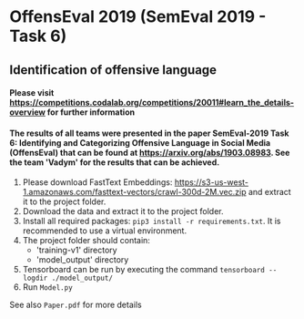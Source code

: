 # OffensEval 2019 (SemEval 2019 - Task 6)
## Identification of offensive language

#### Please visit <https://competitions.codalab.org/competitions/20011#learn_the_details-overview> for further information
#### The results of all teams were presented in the paper SemEval-2019 Task 6: Identifying and Categorizing Offensive Language in Social Media (OffensEval) that can be found at <https://arxiv.org/abs/1903.08983>. See the team 'Vadym' for the results that can be achieved.

1. Please download FastText Embeddings: <https://s3-us-west-1.amazonaws.com/fasttext-vectors/crawl-300d-2M.vec.zip> 
and extract it to the project folder.
2. Download the data and extract it to the project folder.
2. Install all required packages: `pip3 install -r requirements.txt`. It is recommended to use a virtual environment.
3. The project folder should contain:
    - 'training-v1' directory
    - 'model_output' directory
4. Tensorboard can be run by executing the command `tensorboard --logdir ./model_output/`
5. Run `Model.py`

See also `Paper.pdf` for more details

